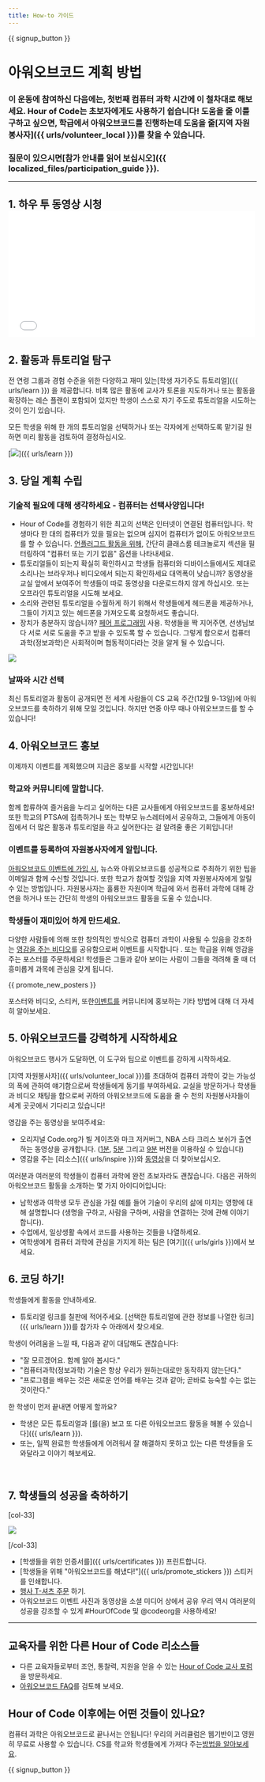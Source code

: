 ```yaml
---
title: How-to 가이드
---
```


{{ signup_button }}

# 아워오브코드 계획 방법

### 이 운동에 참여하신 다음에는, 첫번째 컴퓨터 과학 시간에 이 철차대로 해보세요. Hour of Code는 초보자에게도 사용하기 쉽습니다! 도움을 줄 이를 구하고 싶으면, 학급에서 아워오브코드를 진행하는데 도움을 줄[지역 자원봉사자]({{ urls/volunteer_local }})를 찾을 수 있습니다.

### 질문이 있으시면[참가 안내를 읽어 보십시오]({{ localized_files/participation_guide }}).

***

## 1. 하우 투 동영상 시청 <iframe width="500" height="255" src="//www.youtube.com/embed/SrnvvWDm73k" frameborder="0" allowfullscreen></iframe>

## 2. 활동과 튜토리얼 탐구

전 연령 그룹과 경험 수준을 위한 다양하고 재미 있는[학생 자기주도 튜토리얼]({{ urls/learn }}) 을 제공합니다. 비록 많은 활동에 교사가 토론을 지도하거나 또는 활동을 확장하는 레슨 플랜이 포함되어 있지만 학생이 스스로 자기 주도로 튜토리얼을 시도하는 것이 인기 있습니다.

모든 학생을 위해 한 개의 튜토리얼을 선택하거나 또는 각자에게 선택하도록 맡기길 원하면 미리 활동을 검토하여 결정하십시오.

[<img src="/images/fit-700/tutorials.png" />]({{ urls/learn }})

## 3. 당일 계획 수립

### 기술적 필요에 대해 생각하세요 - 컴퓨터는 선택사양입니다!

- Hour of Code를 경험하기 위한 최고의 선택은 인터넷이 연결된 컴퓨터입니다. 학생마다 한 대의 컴퓨터가 있을 필요는 없으며 심지어 컴퓨터가 없이도 아워오브코드를 할 수 있습니다. [언플러그드 활동을 위해](/learn), 간단히 클래스룸 테크놀로지 섹션을 필터링하여 "컴퓨터 또는 기기 없음" 옵션을 나타내세요.
- 튜토리얼들이 되는지 확실히 확인하시고 학생들 컴퓨터와 디바이스들에서도 제대로 소리나는 브라우저나 비디오에서 되는지 확인하세요 대역폭이 낮습니까? 동영상을 교실 앞에서 보여주어 학생들이 따로 동영상을 다운로드하지 않게 하십시오. 또는 오프라인 튜토리얼을 시도해 보세요.
- 소리와 관련된 튜토리얼을 수월하게 하기 위해서 학생들에게 헤드폰을 제공하거나, 그들이 가지고 있는 헤드폰을 가져오도록 요청하셔도 좋습니다.
- 장치가 충분하지 않습니까? [페어 프로그래밍](https://www.youtube.com/watch?v=vgkahOzFH2Q) 사용. 학생들을 짝 지어주면, 선생님보다 서로 서로 도움을 주고 받을 수 있도록 할 수 있습니다. 그렇게 함으로서 컴퓨터과학(정보과학)은 사회적이며 협동적이다라는 것을 알게 될 수 있습니다.

<img src="/images/fit-350/group_ipad.jpg" />

### 날짜와 시간 선택

최신 튜토리얼과 활동이 공개되면 전 세계 사람들이 CS 교육 주간(12월 9-13일)에 아워오브코드를 축하하기 위해 모일 것입니다. 하지만 연중 아무 때나 아워오브코드를 할 수 있습니다!

## 4. 아워오브코드 홍보

이제까지 이벤트를 계획했으며 지금은 홍보를 시작할 시간입니다!

### 학교와 커뮤니티에 말합니다.

함께 합류하여 즐거움을 누리고 싶어하는 다른 교사들에게 아워오브코드를 홍보하세요! 또한 학교의 PTSA에 접촉하거나 또는 학부모 뉴스레터에서 공유하고, 그들에게 아동이 집에서 더 많은 활동과 튜토리얼을 하고 싶어한다는 걸 알려줄 좋은 기회입니다!

### 이벤트를 등록하여 자원봉사자에게 알립니다.

[아워오브코드 이벤트에 가입 시](/), 뉴스와 아워오브코드를 성공적으로 주최하기 위한 팁을 이메일과 함께 수신할 것입니다. 또한 학교가 참여할 것임을 지역 자원봉사자에게 알릴 수 있는 방법입니다. 자원봉사자는 훌륭한 자원이며 학급에 와서 컴퓨터 과학에 대해 강연을 하거나 또는 간단히 학생의 아워오브코드 활동을 도울 수 있습니다.

### 학생들이 재미있어 하게 만드세요.

다양한 사람들에 의해 또한 창의적인 방식으로 컴퓨터 과학이 사용될 수 있음을 강조하는 [영감을 주는 비디오](/promote/resources)를 공유함으로써 이벤트를 시작합니다 . 또는 학급을 위해 영감을 주는 포스터를 주문하세요! 학생들은 그들과 같아 보이는 사람이 그들을 격려해 줄 때 더 흥미롭게 과목에 관심을 갖게 됩니다.

{{ promote_new_posters }}

포스터와 비디오, 스티커, 또한[이벤트를](/promote/resources#posters) 커뮤니티에 홍보하는 기타 방법에 대해 더 자세히 알아보세요.

## 5. 아워오브코드를 강력하게 시작하세요

아워오브코드 행사가 도달하면, 이 도구와 팁으로 이벤트를 강하게 시작하세요.

[지역 자원봉사자]({{ urls/volunteer_local }})를 초대하여 컴퓨터 과학이 갖는 가능성의 폭에 관하여 얘기함으로써 학생들에게 동기를 부여하세요. 교실을 방문하거나 학생들과 비디오 채팅을 함으로써 귀하의 아워오브코드에 도움을 줄 수 천의 자원봉사자들이 세계 곳곳에서 기다리고 있습니다!

영감을 주는 동영상을 보여주세요:

- 오리지널 Code.org가 빌 게이츠와 마크 저커버그, NBA 스타 크리스 보쉬가 출연하는 동영상을 공개합니다. ([1분](https://www.youtube.com/watch?v=qYZF6oIZtfc), [5분](https://www.youtube.com/watch?v=nKIu9yen5nc) 그리고 [9분](https://www.youtube.com/watch?v=dU1xS07N-FA) 버전을 이용하실 수 있습니다)
- 영감을 주는 [리소스]({{ urls/inspire }})와 [동영상](https://www.youtube.com/playlist?list=PLzdnOPI1iJNfpD8i4Sx7U0y2MccnrNZuP)을 더 찾아보십시오.

여러분과 여러분의 학생들이 컴퓨터 과학에 완전 초보자라도 괜찮습니다. 다음은 귀하의 아워오브코드 활동을 소개하는 몇 가지 아이디어입니다:

- 남학생과 여학생 모두 관심을 가질 예를 들어 기술이 우리의 삶에 미치는 영향에 대해 설명합니다 (생명을 구하고, 사람을 구하며, 사람을 연결하는 것에 관해 이야기 합니다).
- 수업에서, 일상생활 속에서 코드를 사용하는 것들을 나열하세요.
- 여학생에게 컴퓨터 과학에 관심을 가지게 하는 팀은 [여기]({{ urls/girls }})에서 보세요.


## 6. 코딩 하기!

학생들에게 활동을 안내하세요.

- 튜토리얼 링크를 칠판에 적어주세요. [선택한 튜토리얼에 관한 정보를 나열한 링크]({{ urls/learn }})를 참가자 수 아래에서 찾으세요.

학생이 어려움을 느낄 때, 다음과 같이 대답해도 괜찮습니다:

- "잘 모르겠어요. 함께 알아 봅시다."
- "컴퓨터과학(정보과학) 기술은 항상 우리가 원하는대로만 동작하지 않는단다."
- "프로그램을 배우는 것은 새로운 언어를 배우는 것과 같아; 곧바로 능숙할 수는 없는 것이란다."

한 학생이 먼저 끝내면 어떻게 할까요?

- 학생은 모든 튜토리얼과 [를(을) 보고 또 다른 아워오브코드 활동을 해볼 수 있습니다]({{ urls/learn }}).
- 또는, 일찍 완료한 학생들에게 어려워서 잘 해결하지 못하고 있는 다른 학생들을 도와달라고 이야기 해보세요.

<p style="clear:both">&nbsp;</p>

## 7. 학생들의 성공을 축하하기

[col-33]

<img src="/images/fit-300/boy-certificate.jpg" />

[/col-33]

- [학생들을 위한 인증서를]({{ urls/certificates }}) 프린트합니다.
- [학생들을 위해 "아워오브코드를 해냈다!"]({{ urls/promote_stickers }}) 스티커를 인쇄합니다.
- [행사 T-셔츠 주문](http://blog.code.org/post/132608499493/hour-of-code-shirts-and-more) 하기.
- 아워오브코드 이벤트 사진과 동영상을 소셜 미디어 상에서 공유 우리 역시 여러분의 성공을 강조할 수 있게 #HourOfCode 및 @codeorg을 사용하세요!

----

## 교육자를 위한 다른 Hour of Code 리소스들

- 다른 교육자들로부터 조언, 통찰력, 지원을 얻을 수 있는 [Hour of Code 교사 포럼](http://forum.code.org/c/plc/hour-of-code)을 방문하세요.
- [아워오브코드 FAQ](https://support.code.org/hc/en-us/categories/200147083-Hour-of-Code)를 검토해 보세요.

## Hour of Code 이후에는 어떤 것들이 있나요?

컴퓨터 과학은 아워오브코드로 끝나서는 안됩니다! 우리의 커리큘럼은 웹기반이고 영원히 무료로 사용할 수 있습니다. CS를 학교와 학생들에게 가져다 주는[방법을 알아보세요](/beyond).

{{ signup_button }}
